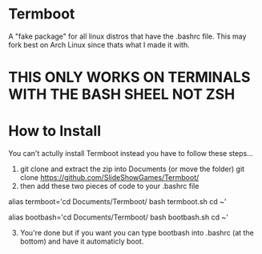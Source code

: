 # Termboot
A "fake package" for all linux distros that have the .bashrc file. This may fork best on Arch Linux since thats what I made it with.
# THIS ONLY WORKS ON TERMINALS WITH THE BASH SHEEL NOT ZSH
# How to Install
You can't actully install Termboot instead you have to follow these steps...
1. git clone and extract the zip into Documents (or move the folder)
git clone https://github.com/SlideShowGames/Termboot/
2. then add these two pieces of code to your .bashrc file
   
alias termboot='cd Documents/Termboot/
bash termboot.sh
cd ~'

alias bootbash='cd Documents/Termboot/
bash bootbash.sh
cd ~'

3. You're done but if you want you can type bootbash into .bashrc (at the bottom) and have it automaticly boot.
